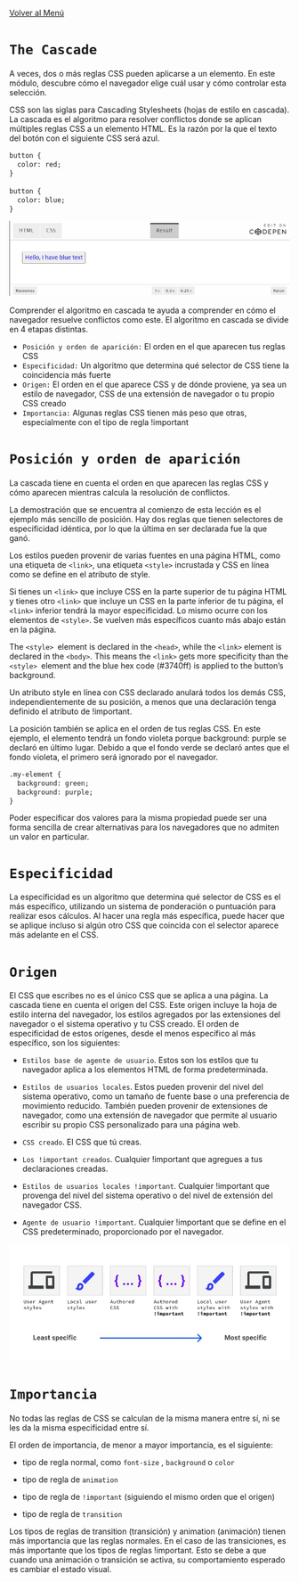 [Volver al Menú](../root.md)

# `The Cascade`

A veces, dos o más reglas CSS pueden aplicarse a un elemento.
En este módulo, descubre cómo el navegador elige cuál usar y cómo controlar esta selección.

CSS son las siglas para Cascading Stylesheets (hojas de estilo en cascada). La cascada es el algoritmo para resolver conflictos donde se aplican múltiples reglas CSS a un elemento HTML. Es la razón por la que el texto del botón con el siguiente CSS será azul.

```
button {
  color: red;
}

button {
  color: blue;
}
```

<img src="cascade.jpg" />

Comprender el algoritmo en cascada te ayuda a comprender en cómo el navegador resuelve conflictos como este. El algoritmo en cascada se divide en 4 etapas distintas.

- `Posición y orden de aparición:` El orden en el que aparecen tus reglas CSS
- `Especificidad:` Un algoritmo que determina qué selector de CSS tiene la coincidencia más fuerte
- `Origen:` El orden en el que aparece CSS y de dónde proviene, ya sea un estilo de navegador, CSS de una extensión de navegador o tu propio CSS creado
- `Importancia:` Algunas reglas CSS tienen más peso que otras, especialmente con el tipo de regla !important

# `Posición y orden de aparición`

La cascada tiene en cuenta el orden en que aparecen las reglas CSS y cómo aparecen mientras calcula la resolución de conflictos.

La demostración que se encuentra al comienzo de esta lección es el ejemplo más sencillo de posición. Hay dos reglas que tienen selectores de especificidad idéntica, por lo que la última en ser declarada fue la que ganó.

Los estilos pueden provenir de varias fuentes en una página HTML, como una etiqueta de `<link>`, una etiqueta `<style>` incrustada y CSS en línea como se define en el atributo de style.

Si tienes un `<link>` que incluye CSS en la parte superior de tu página HTML y tienes otro `<link>` que incluye un CSS en la parte inferior de tu página, el `<link>` inferior tendrá la mayor especificidad. Lo mismo ocurre con los elementos de `<style>`. Se vuelven más específicos cuanto más abajo están en la página.

The `<style> `element is declared in the `<head>`, while the `<link>` element is declared in the `<body>`. This means the `<link>` gets more specificity than the `<style> `element and the blue hex code (#3740ff) is applied to the button’s background.

Un atributo style en línea con CSS declarado anulará todos los demás CSS, independientemente de su posición, a menos que una declaración tenga definido el atributo de !important.

La posición también se aplica en el orden de tus reglas CSS. En este ejemplo, el elemento tendrá un fondo violeta porque background: purple se declaró en último lugar. Debido a que el fondo verde se declaró antes que el fondo violeta, el primero será ignorado por el navegador.

```
.my-element {
  background: green;
  background: purple;
}
```

Poder especificar dos valores para la misma propiedad puede ser una forma sencilla de crear alternativas para los navegadores que no admiten un valor en particular.

# `Especificidad`

La especificidad es un algoritmo que determina qué selector de CSS es el más específico, utilizando un sistema de ponderación o puntuación para realizar esos cálculos. Al hacer una regla más específica, puede hacer que se aplique incluso si algún otro CSS que coincida con el selector aparece más adelante en el CSS.

# `Origen`

El CSS que escribes no es el único CSS que se aplica a una página. La cascada tiene en cuenta el origen del CSS. Este origen incluye la hoja de estilo interna del navegador, los estilos agregados por las extensiones del navegador o el sistema operativo y tu CSS creado. El orden de especificidad de estos orígenes, desde el menos específico al más específico, son los siguientes:

- `Estilos base de agente de usuario`. Estos son los estilos que tu navegador aplica a los elementos HTML de forma predeterminada.

- `Estilos de usuarios locales`. Estos pueden provenir del nivel del sistema operativo, como un tamaño de fuente base o una preferencia de movimiento reducido. También pueden provenir de extensiones de navegador, como una extensión de navegador que permite al usuario escribir su propio CSS personalizado para una página web.

- `CSS creado`. El CSS que tú creas.

- `Los !important creados`. Cualquier !important que agregues a tus declaraciones creadas.

- `Estilos de usuarios locales !important`. Cualquier !important que provenga del nivel del sistema operativo o del nivel de extensión del navegador CSS.

- `Agente de usuario !important`. Cualquier !important que se define en el CSS predeterminado, proporcionado por el navegador.

<img src="origen.jpg" />

# `Importancia`

No todas las reglas de CSS se calculan de la misma manera entre sí, ni se les da la misma especificidad entre sí.

El orden de importancia, de menor a mayor importancia, es el siguiente:

- tipo de regla normal, como `font-size` , `background` o `color`

- tipo de regla de `animation`

- tipo de regla de `!important` (siguiendo el mismo orden que el origen)

- tipo de regla de `transition`

Los tipos de reglas de transition (transición) y animation (animación) tienen más importancia que las reglas normales. En el caso de las transiciones, es más importante que los tipos de reglas !important. Esto se debe a que cuando una animación o transición se activa, su comportamiento esperado es cambiar el estado visual.
